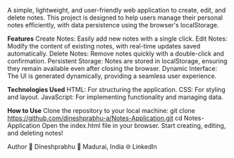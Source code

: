 A simple, lightweight, and user-friendly web application to create, edit, and delete notes. This project is designed to help users manage their personal notes efficiently, with data persistence using the browser's localStorage.

**Features**
Create Notes: Easily add new notes with a single click.
Edit Notes: Modify the content of existing notes, with real-time updates saved automatically.
Delete Notes: Remove notes quickly with a double-click and confirmation.
Persistent Storage: Notes are stored in localStorage, ensuring they remain available even after closing the browser.
Dynamic Interface: The UI is generated dynamically, providing a seamless user experience.

**Technologies Used**
HTML: For structuring the application.
CSS: For styling and layout.
JavaScript: For implementing functionality and managing data.

**How to Use**
Clone the repository to your local machine:
git clone https://github.com/dineshprabhu-a/Notes-Application.git
cd Notes-Application
Open the index.html file in your browser.
Start creating, editing, and deleting notes!

Author
👤 Dineshprabhu
📍 Madurai, India
🌐 LinkedIn
